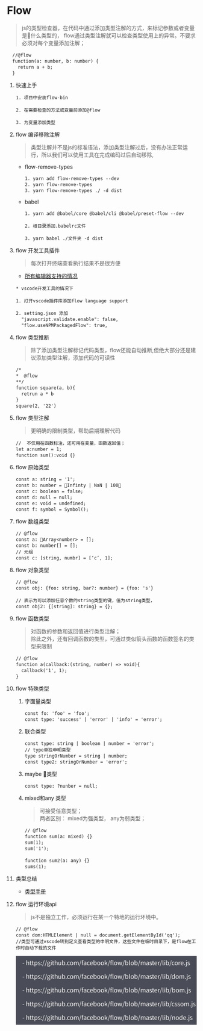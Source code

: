 # Flow
> js的类型检查器，在代码中通过添加类型注解的方式，来标记参数或者变量是什么类型的， flow通过类型注解就可以检查类型使用上的异常。不要求必须对每个变量添加注解；

```
  //@flow
  function(a: number, b: number) {
    return a + b;
  }

```

1. 快速上手

       1. 项目中安装flow-bin

       2. 在需要检查的方法或变量前添加@flow

       3. 为变量添加类型

2. flow 编译移除注解
   > 类型注解并不是js的标准语法，添加类型注解过后，没有办法正常运行，所以我们可以使用工具在完成编码过后自动移除,

    * flow-remove-types
      ```
      1. yarn add flow-remove-types --dev
      2. yarn flow-remove-types
      3. yarn flow-remove-types ./ -d dist
      ```
    * babel

      ```
      1. yarn add @babel/core @babel/cli @babel/preset-flow --dev

      2. 根目录添加.babelrc文件

      3. yarn babel ./文件夹 -d dist
      ```
3. flow 开发工具插件
   > 每次打开终端查看执行结果不是很方便
   * [所有编辑器支持的情况](https://flow.org/en/docs/editors/)

    ```
    * vscode开发工具的情况下

    1. 打开vscode插件库添加flow language support
    
    2. setting.json 添加 
      "javascript.validate.enable": false,
      "flow.useNPMPackagedFlow": true,
    
    ```
4. flow 类型推断
   > 除了添加类型注解标记代码类型，flow还能自动推断,但绝大部分还是建议添加类型注解，添加代码的可读性

   ```
   /*
   *  @flow
   **/
   function square(a, b){
     retrun a * b
   }
   square(2, '22')
   ```
5. flow 类型注解
   > 更明确的限制类型，帮助后期理解代码

    ```
    //  不仅用在函数标注，还可用在变量，函数返回值；
    let a:number = 1;
    function sum():void {}
    ```
6. flow 原始类型

    ```
    const a: string = '1';
    const b: number = Infinty | NaN | 100；
    const c: boolean = false;
    const d: null = null;
    const e: void = undefined;
    const f: symbol = Symbol();
    ```
7. flow 数组类型

    ```
    // @flow
    const a: Array<number> = [];
    const b: number[] = [];
    // 元组
    const c: [string, numbr] = [‘c’, 1];
    ```
8. flow 对象类型

    ```
    // @flow
    const obj: {foo: string, bar?: number} = {foo: 's'}

    // 表示为可以添加任意个数的string类型的键，值为string类型，
    const obj2: {[string]: string} = {};
    ```
9. flow 函数类型
    > 对函数的参数和返回值进行类型注解；<br/>
    除此之外，还有回调函数的类型，可通过类似箭头函数的函数签名的类型来限制

    ```
    // @flow
    function a(callback:(string, number) => void){
      callback('1', 1);
    }
    
    ```
10. flow 特殊类型

    1. 字面量类型
        ```
        const fo: 'foo' = 'foo';
        const type: 'success' | 'error' | 'info' = 'error';
        ```
    2. 联合类型
        ```
        const type: string | boolean | number = 'error';
        // type单独申明类型 
        type stringOrNumber = string | number;
        const type2: stringOrNumber = 'error';
        ```
    3. maybe 类型
        ```
        const type: ?nunber = null;
        ```
    4. mixed和any 类型
        > 可接受任意类型；<br/>
        两者区别： mixed为强类型， any为弱类型；
        ```
        // @flow
        function sum(a: mixed) {}
        sum(1);
        sum('1');

        function sum2(a: any) {}
        sums(1);
        ```
11. 类型总结

    * [类型手册](https://www.saltycrane.com/cheat-sheets/flow-type/latest/)

12. flow 运行环境api
    > js不是独立工作，必须运行在某一个特地的运行环境中。

    ```
    // @flow
    const dom:HTMLElement | null = document.getElementById('qq');
    //类型可通过vscode转到定义查看类型的申明文件，这些文件在临时目录下，是flow在工作时自动下载的文件
    ```
    ![以下为flow api申明文件链接](link.jpg 'flow api申明文件链接')

      

